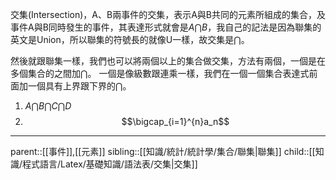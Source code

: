 交集(Intersection)，A、B兩事件的交集，表示A與B共同的元素所組成的集合，及事件A與B同時發生的事件，其表達形式就會是$A\bigcap B$，我自己的記法是因為聯集的英文是Union，所以聯集的符號長的就像U一樣，故交集是$\bigcap$。

然後就跟聯集一樣，我們也可以將兩個以上的集合做交集，方法有兩個，一個是在多個集合的之間加$\bigcap$。 一個是像級數跟連乘一樣，我們在一個一個集合表達式前面加一個具有上界跟下界的$\bigcap$。

1. $A\bigcap B\bigcap C\bigcap D$
2. $$\bigcap_{i=1}^{n}a_n$$
- - -
parent::[[事件]],[[元素]]
sibling::[[知識/統計/統計學/集合/聯集|聯集]]
child::[[知識/程式語言/Latex/基礎知識/語法表/交集|交集]]
